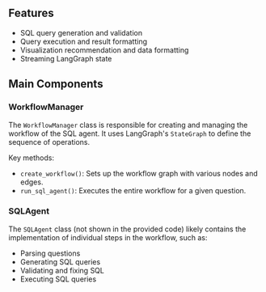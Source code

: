 ## Features

- SQL query generation and validation
- Query execution and result formatting
- Visualization recommendation and data formatting
- Streaming LangGraph state

## Main Components

### WorkflowManager

The `WorkflowManager` class is responsible for creating and managing the workflow of the SQL agent. It uses LangGraph's `StateGraph` to define the sequence of operations.

Key methods:

- `create_workflow()`: Sets up the workflow graph with various nodes and edges.
- `run_sql_agent()`: Executes the entire workflow for a given question.

### SQLAgent

The `SQLAgent` class (not shown in the provided code) likely contains the implementation of individual steps in the workflow, such as:

- Parsing questions
- Generating SQL queries
- Validating and fixing SQL
- Executing SQL queries

